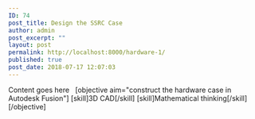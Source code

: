 ```yaml
---
ID: 74
post_title: Design the SSRC Case
author: admin
post_excerpt: ""
layout: post
permalink: http://localhost:8000/hardware-1/
published: true
post_date: 2018-07-17 12:07:03
---
```

Content goes here   [objective aim="construct the hardware case in Autodesk Fusion"] [skill]3D CAD[/skill] [skill]Mathematical thinking[/skill] [/objective]